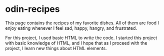 # odin-recipes

This page contains the recipes of my favorite dishes. All of them are food I enjoy eating whenever I feel sad, happy, hangry, and frustrated.

For this project, I used basic HTML to write the code. I started this project with basic knowledge of HTML, and I hope that as I proceed with the project, I learn new things about HTML elements.